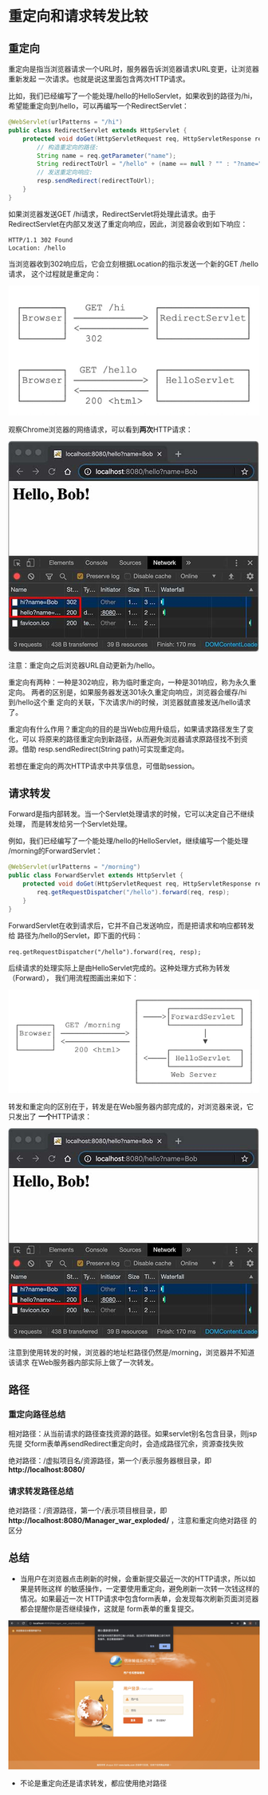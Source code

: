 # 重定向和请求转发比较

## 重定向

重定向是指当浏览器请求一个URL时，服务器告诉浏览器请求URL变更，让浏览器重新发起
一次请求。也就是说这里面包含两次HTTP请求。

比如，我们已经编写了一个能处理/hello的HelloServlet，如果收到的路径为/hi，
希望能重定向到/hello，可以再编写一个RedirectServlet：

```java
@WebServlet(urlPatterns = "/hi")
public class RedirectServlet extends HttpServlet {
    protected void doGet(HttpServletRequest req, HttpServletResponse resp) throws ServletException, IOException {
        // 构造重定向的路径:
        String name = req.getParameter("name");
        String redirectToUrl = "/hello" + (name == null ? "" : "?name=" + name);
        // 发送重定向响应:
        resp.sendRedirect(redirectToUrl);
    }
}
```

如果浏览器发送GET /hi请求，RedirectServlet将处理此请求。由于
RedirectServlet在内部又发送了重定向响应，因此，浏览器会收到如下响应：

```
HTTP/1.1 302 Found
Location: /hello
```

当浏览器收到302响应后，它会立刻根据Location的指示发送一个新的GET /hello请求，
这个过程就是重定向：

![重定向图解](../img/重定向图解.jpg)

观察Chrome浏览器的网络请求，可以看到**两次**HTTP请求：

![chrome重定向行为观察](../img/chrome重定向行为观察.jpeg)

注意：重定向之后浏览器URL自动更新为/hello。

重定向有两种：一种是302响应，称为临时重定向，一种是301响应，称为永久重定向。
两者的区别是，如果服务器发送301永久重定向响应，浏览器会缓存/hi到/hello这个重
定向的关联，下次请求/hi的时候，浏览器就直接发送/hello请求了。

重定向有什么作用？重定向的目的是当Web应用升级后，如果请求路径发生了变化，可以
将原来的路径重定向到新路径，从而避免浏览器请求原路径找不到资源。借助
resp.sendRedirect(String path)可实现重定向。

若想在重定向的两次HTTP请求中共享信息，可借助session。

## 请求转发

Forward是指内部转发。当一个Servlet处理请求的时候，它可以决定自己不继续处理，
而是转发给另一个Servlet处理。

例如，我们已经编写了一个能处理/hello的HelloServlet，继续编写一个能处理
/morning的ForwardServlet：

```java
@WebServlet(urlPatterns = "/morning")
public class ForwardServlet extends HttpServlet {
    protected void doGet(HttpServletRequest req, HttpServletResponse resp) throws ServletException, IOException {
        req.getRequestDispatcher("/hello").forward(req, resp);
    }
}
```

ForwardServlet在收到请求后，它并不自己发送响应，而是把请求和响应都转发给
路径为/hello的Servlet，即下面的代码：

`req.getRequestDispatcher("/hello").forward(req, resp);`

后续请求的处理实际上是由HelloServlet完成的。这种处理方式称为转发（Forward），
我们用流程图画出来如下：

![请求转发图解](../img/请求转发图解.jpg)

转发和重定向的区别在于，转发是在Web服务器内部完成的，对浏览器来说，它只发出了
**一个**HTTP请求：

![chrome重定向行为观察](../img/chrome重定向行为观察.jpeg)

注意到使用转发的时候，浏览器的地址栏路径仍然是/morning，浏览器并不知道该请求
在Web服务器内部实际上做了一次转发。

## 路径

### 重定向路径总结

相对路径：从当前请求的路径查找资源的路径。如果servlet别名包含目录，则jsp先提
交form表单再sendRedirect重定向时，会造成路径冗余，资源查找失败

绝对路径：/虚拟项目名/资源路径，第一个/表示服务器根目录，即
**http://localhost:8080/**


### 请求转发路径总结
绝对路径：/资源路径，第一个/表示项目根目录，即
**http://localhost:8080/Manager_war_exploded/** ，注意和重定向绝对路径
的区分

## 总结

- 当用户在浏览器点击刷新的时候，会重新提交最近一次的HTTP请求，所以如果是转账这样
的敏感操作，一定要使用重定向，避免刷新一次转一次钱这样的情况。如果最近一次
HTTP请求中包含form表单，会发现每次刷新页面浏览器都会提醒你是否继续操作，这就是
form表单的重复提交。

![form表单的重复提交](../img/form表单的重复提交.jpg)

- 不论是重定向还是请求转发，都应使用绝对路径